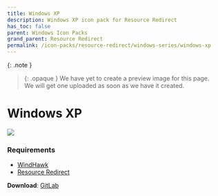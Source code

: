 ```yaml
---
title: Windows XP
description: Windows XP icon pack for Resource Redirect
has_toc: false
parent: Windows Icon Packs
grand_parent: Resource Redirect
permalink: /icon-packs/resource-redirect/windows-series/windows-xp
---
```


{: .note }
> {: .opaque }
> We have yet to create a preview image for this page.  
> We will get one uploaded as soon as we have it created.

Windows XP
===========================

![][Preview]

### Requirements

*   [WindHawk][WindHawk]
*   [Resource Redirect][ResourceRedirect]


**Download**: [GitLab][GitLab]

<!-- ///////////////////////////////////////////////////////////////////////////////////////////////////////////////////////////////////////////////////// -->

[Preview]: https://gitlab.com/the-back-room/resource-redirect/-/raw/main/icon-packs/Windows-XP/Extras/Preview.bmp 

[GitLab]: https://gitlab.com/the-back-room/resource-redirect/-/tree/main/icon-packs/Windows-XP

[WindHawk]: https://windhawk.net/
[ResourceRedirect]: https://windhawk.net/mods/icon-resource-redirect

<!-- ///////////////////////////////////////////////////////////////////////////////////////////////////////////////////////////////////////////////////// -->
